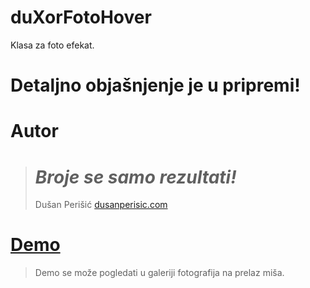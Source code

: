 # duXorFotoHover

Klasa za foto efekat.

# Detaljno objašnjenje je u pripremi!

# Autor

> # *Broje se samo rezultati!*
> Dušan Perišić
> [dusanperisic.com](http://dusanperisic.com) 

# [Demo](http://pomeranac.dusanperisic.com) 

> Demo se može pogledati u galeriji fotografija na prelaz miša.
